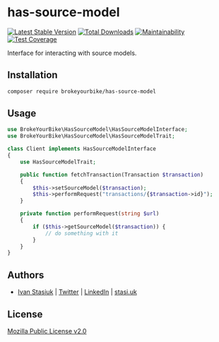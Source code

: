 # has-source-model

[![Latest Stable Version](https://img.shields.io/github/v/release/brokeyourbike/has-source-model-laravel)](https://github.com/brokeyourbike/has-source-model-laravel/releases)
[![Total Downloads](https://poser.pugx.org/brokeyourbike/has-source-model/downloads)](https://packagist.org/packages/brokeyourbike/has-source-model)
[![Maintainability](https://api.codeclimate.com/v1/badges/a679ea98492b9bd65987/maintainability)](https://codeclimate.com/github/brokeyourbike/has-source-model-laravel/maintainability)
[![Test Coverage](https://api.codeclimate.com/v1/badges/a679ea98492b9bd65987/test_coverage)](https://codeclimate.com/github/brokeyourbike/has-source-model-laravel/test_coverage)

Interface for interacting with source models.

## Installation

```bash
composer require brokeyourbike/has-source-model
```

## Usage

```php
use BrokeYourBike\HasSourceModel\HasSourceModelInterface;
use BrokeYourBike\HasSourceModel\HasSourceModelTrait;

class Client implements HasSourceModelInterface
{
    use HasSourceModelTrait;

    public function fetchTransaction(Transaction $transaction)
    {
        $this->setSourceModel($transaction);
        $this->performRequest("transactions/{$transaction->id}");
    }

    private function performRequest(string $url)
    {
        if ($this->getSourceModel($transaction)) {
            // do something with it
        }
    }
}
```

## Authors
- [Ivan Stasiuk](https://github.com/brokeyourbike) | [Twitter](https://twitter.com/brokeyourbike) | [LinkedIn](https://www.linkedin.com/in/brokeyourbike) | [stasi.uk](https://stasi.uk)

## License
[Mozilla Public License v2.0](https://github.com/brokeyourbike/has-source-model-laravel/blob/main/LICENSE)
